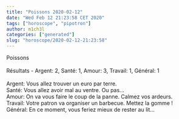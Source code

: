 ```yaml
---
title: "Poissons 2020-02-12"
date: "Wed Feb 12 21:23:58 CET 2020"
tags: ["horoscope", "pipotron"]
author: m1ch3l
categories: ["generated"]
slug: "horoscope/2020-02-12-21:23:58"
---
```


Poissons<br>
<br>
Résultats - Argent: 2, Santé: 1, Amour: 3, Travail: 1, Général: 1<br>
<br>
Argent:  Vous allez trouver un euro par terre. <br>
Santé:   Vous allez avoir mal au ventre. Ou pas...<br>
Amour:   On va vous faire le coup de la panne. Calmez vos ardeurs.<br>
Travail: Votre patron va organiser un barbecue. Mettez la gomme !<br>
Général: En ce moment, vous feriez mieux de rester au lit...<br>

